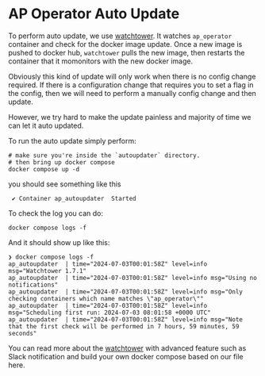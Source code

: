 # AP Operator Auto Update

To perform auto update, we use
[watchtower](https://github.com/containrrr/watchtower). It
watches `ap_operator` container and check for the docker image update.
Once a new image is pushed to docker hub, `watchtower` pulls the new image,
then restarts the container that it momonitors with the new docker image.

Obviously this kind of update will only work when there is no config change
required. If there is a configuration change that requires you to set a flag in the
config, then we will need to perform a manually config change and then update.

However, we try hard to make the update painless and majority of time we can let
it auto updated.

To run the auto update simply perform:


```
# make sure you're inside the `autoupdater` directory.
# then bring up docker compose
docker compose up -d

```

you should see something like this


```
 ✔ Container ap_autoupdater  Started
```

To check the log you can do:


```
docker compose logs -f
```

And it should show up like this:


```
❯ docker compose logs -f
ap_autoupdater  | time="2024-07-03T00:01:58Z" level=info msg="Watchtower 1.7.1"
ap_autoupdater  | time="2024-07-03T00:01:58Z" level=info msg="Using no notifications"
ap_autoupdater  | time="2024-07-03T00:01:58Z" level=info msg="Only checking containers which name matches \"ap_operator\""
ap_autoupdater  | time="2024-07-03T00:01:58Z" level=info msg="Scheduling first run: 2024-07-03 08:01:58 +0000 UTC"
ap_autoupdater  | time="2024-07-03T00:01:58Z" level=info msg="Note that the first check will be performed in 7 hours, 59 minutes, 59 seconds"
```

You can read more about the
[watchtower](https://github.com/containrrr/watchtower) with advanced feature
such as Slack notification and build your own docker compose based on our file
here.
